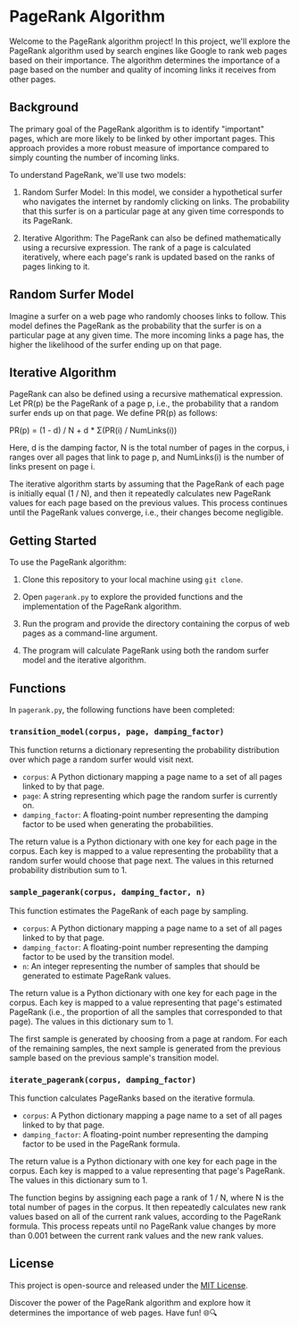 # PageRank Algorithm

Welcome to the PageRank algorithm project! In this project, we'll explore the PageRank algorithm used by search engines like Google to rank web pages based on their importance. The algorithm determines the importance of a page based on the number and quality of incoming links it receives from other pages.

## Background

The primary goal of the PageRank algorithm is to identify "important" pages, which are more likely to be linked by other important pages. This approach provides a more robust measure of importance compared to simply counting the number of incoming links.

To understand PageRank, we'll use two models:

1. Random Surfer Model: In this model, we consider a hypothetical surfer who navigates the internet by randomly clicking on links. The probability that this surfer is on a particular page at any given time corresponds to its PageRank.

2. Iterative Algorithm: The PageRank can also be defined mathematically using a recursive expression. The rank of a page is calculated iteratively, where each page's rank is updated based on the ranks of pages linking to it.

## Random Surfer Model

Imagine a surfer on a web page who randomly chooses links to follow. This model defines the PageRank as the probability that the surfer is on a particular page at any given time. The more incoming links a page has, the higher the likelihood of the surfer ending up on that page.

## Iterative Algorithm

PageRank can also be defined using a recursive mathematical expression. Let PR(p) be the PageRank of a page p, i.e., the probability that a random surfer ends up on that page. We define PR(p) as follows:

PR(p) = (1 - d) / N + d * Σ(PR(i) / NumLinks(i))

Here, d is the damping factor, N is the total number of pages in the corpus, i ranges over all pages that link to page p, and NumLinks(i) is the number of links present on page i.

The iterative algorithm starts by assuming that the PageRank of each page is initially equal (1 / N), and then it repeatedly calculates new PageRank values for each page based on the previous values. This process continues until the PageRank values converge, i.e., their changes become negligible.

## Getting Started

To use the PageRank algorithm:

1. Clone this repository to your local machine using `git clone`.

2. Open `pagerank.py` to explore the provided functions and the implementation of the PageRank algorithm.

3. Run the program and provide the directory containing the corpus of web pages as a command-line argument.

4. The program will calculate PageRank using both the random surfer model and the iterative algorithm.

## Functions

In `pagerank.py`, the following functions have been completed:

### `transition_model(corpus, page, damping_factor)`

This function returns a dictionary representing the probability distribution over which page a random surfer would visit next.

- `corpus`: A Python dictionary mapping a page name to a set of all pages linked to by that page.
- `page`: A string representing which page the random surfer is currently on.
- `damping_factor`: A floating-point number representing the damping factor to be used when generating the probabilities.

The return value is a Python dictionary with one key for each page in the corpus. Each key is mapped to a value representing the probability that a random surfer would choose that page next. The values in this returned probability distribution sum to 1.

### `sample_pagerank(corpus, damping_factor, n)`

This function estimates the PageRank of each page by sampling.

- `corpus`: A Python dictionary mapping a page name to a set of all pages linked to by that page.
- `damping_factor`: A floating-point number representing the damping factor to be used by the transition model.
- `n`: An integer representing the number of samples that should be generated to estimate PageRank values.

The return value is a Python dictionary with one key for each page in the corpus. Each key is mapped to a value representing that page's estimated PageRank (i.e., the proportion of all the samples that corresponded to that page). The values in this dictionary sum to 1.

The first sample is generated by choosing from a page at random. For each of the remaining samples, the next sample is generated from the previous sample based on the previous sample's transition model.

### `iterate_pagerank(corpus, damping_factor)`

This function calculates PageRanks based on the iterative formula.

- `corpus`: A Python dictionary mapping a page name to a set of all pages linked to by that page.
- `damping_factor`: A floating-point number representing the damping factor to be used in the PageRank formula.

The return value is a Python dictionary with one key for each page in the corpus. Each key is mapped to a value representing that page's PageRank. The values in this dictionary sum to 1.

The function begins by assigning each page a rank of 1 / N, where N is the total number of pages in the corpus. It then repeatedly calculates new rank values based on all of the current rank values, according to the PageRank formula. This process repeats until no PageRank value changes by more than 0.001 between the current rank values and the new rank values.


## License

This project is open-source and released under the [MIT License](https://opensource.org/licenses/MIT).

Discover the power of the PageRank algorithm and explore how it determines the importance of web pages. Have fun! 🌐🔍
